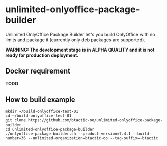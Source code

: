 # unlimited-onlyoffice-package-builder

Unlimited OnlyOffice Package Builder let's you build OnlyOffice with no limits and package it (currently only deb packages are supported).

**WARNING: The development stage is in ALPHA QUALITY and it is not ready for production deployment.**

## Docker requirement

**TODO**

## How to build example

```
mkdir ~/build-onlyoffice-test-01
cd ~/build-onlyoffice-test-01
git clone https://github.com/btactic-oo/unlimited-onlyoffice-package-builder
cd unlimited-onlyoffice-package-builder
./onlyoffice-package-builder.sh --product-version=7.4.1 --build-number=36 --unlimited-organization=btactic-oo --tag-suffix=-btactic
```
